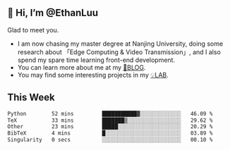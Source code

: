 ## 👋 Hi, I’m @EthanLuu

Glad to meet you.

- I am now chasing my master degree at Nanjing University, doing some research about 「Edge Computing & Video Transmission」, and I also spend my spare time learning front-end development.
- You can learn more about me at my [📝BLOG](https://blog.ethanloo.cn).
- You may find some interesting projects in my [💡LAB](https://lab.ethanloo.cn).

## This Week
<!--START_SECTION:waka-->

```txt
Python        52 mins         ███████████▓░░░░░░░░░░░░░   46.09 %
TeX           33 mins         ███████▒░░░░░░░░░░░░░░░░░   29.62 %
Other         23 mins         █████░░░░░░░░░░░░░░░░░░░░   20.29 %
BibTeX        4 mins          █░░░░░░░░░░░░░░░░░░░░░░░░   03.89 %
Singularity   0 secs          ░░░░░░░░░░░░░░░░░░░░░░░░░   00.10 %
```

<!--END_SECTION:waka-->
